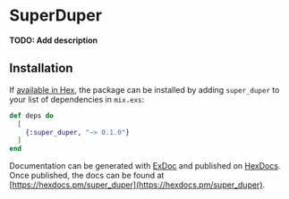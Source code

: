 # SuperDuper

**TODO: Add description**

## Installation

If [available in Hex](https://hex.pm/docs/publish), the package can be installed
by adding `super_duper` to your list of dependencies in `mix.exs`:

```elixir
def deps do
  [
    {:super_duper, "~> 0.1.0"}
  ]
end
```

Documentation can be generated with [ExDoc](https://github.com/elixir-lang/ex_doc)
and published on [HexDocs](https://hexdocs.pm). Once published, the docs can
be found at [https://hexdocs.pm/super_duper](https://hexdocs.pm/super_duper).

